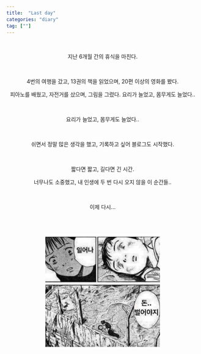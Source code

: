 ```yaml
---
title:  "Last day"
categories: "diary"
tag: [""]
---
```


<br>
<p align="center">
지난 6개월 간의 휴식을 마친다.
</p>

<br>

<p align="center">
4번의 여행을 갔고, 13권의 책을 읽었으며, 20편 이상의 영화를 봤다.

<p align="center">
피아노를 배웠고, 자전거를 샀으며, 그림을 그렸다.
요리가 늘었고, 몸무게도 늘었다..
</p>

<br>
<p align="center">
요리가 늘었고, 몸무게도 늘었다..
</p>

<br>

<p align="center">
쉬면서 정말 많은 생각을 했고, 기록하고 싶어 블로그도 시작했다.
</p>

<br>
<p align="center">
짧다면 짧고, 길다면 긴 시간.

<p align="center">
너무나도 소중했고, 내 인생에 두 번 다시 오지 않을 이 순간들..
</p>

<br>
<p align="center">
이제 다시...
</p>

<br>
<br>

<p align="center">
<img src="/images/money.png" width=300>
